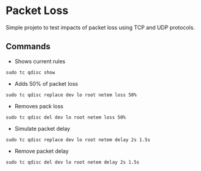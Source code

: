 # Packet Loss

Simple projeto to test impacts of packet loss using TCP and UDP protocols.

## Commands

- Shows current rules

```shell
sudo tc qdisc show
```

- Adds 50% of packet loss

```shell
sudo tc qdisc replace dev lo root netem loss 50%
```

- Removes pack loss

```shell
sudo tc qdisc del dev lo root netem loss 50%
```

- Simulate packet delay

```shell
sudo tc qdisc replace dev lo root netem delay 2s 1.5s
```

- Remove packet delay

```shell
sudo tc qdisc del dev lo root netem delay 2s 1.5s
```